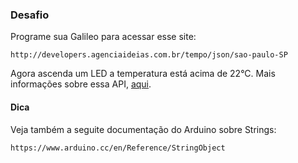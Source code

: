 ### Desafio
Programe sua Galileo para acessar esse site:

```
http://developers.agenciaideias.com.br/tempo/json/sao-paulo-SP
```

Agora ascenda um LED a temperatura está acima de 22°C. Mais informações sobre essa API, [aqui](http://developers.agenciaideias.com.br/tempo).

#### Dica

Veja também a seguite documentação do Arduino sobre Strings:

```
https://www.arduino.cc/en/Reference/StringObject
```
